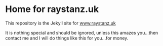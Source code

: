 # Home for raystanz.uk

This repository is the Jekyll site for www.raystanz.uk

It is nothing special and should be ignored,
unless this amazes you...then contact me and I will 
do things like this for you...for money.
